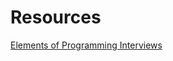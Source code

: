 # Resources

[Elements of Programming Interviews](https://www.amazon.com/Elements-Programming-Interviews-Insiders-Guide/dp/1479274836)